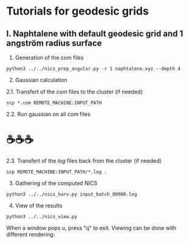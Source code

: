 # Tutorials for geodesic grids
## I. Naphtalene with default geodesic grid and 1 angström radius surface

1. Generation of the com files

```
python3 ../../nics_prep_angular.py -r 1 naphtalene.xyz --depth 4
```

2. Gaussian calculation

2.1. Transfert of the _com_ files to the cluster (if needed)

```
scp *.com REMOTE_MACHINE:INPUT_PATH
```

2.2. Run gaussian on all _com_ files

#  ☕☕☕

2.3. Transfert of the _log_ files back from the cluster (if needed)

```
scp REMOTE_MACHINE:INPUT_PATH/*.log .
```

3. Gathering of the computed NICS

```
python3 ../../nics_harv.py input_batch_00000.log
```
4. View of the results
```
python3 ../../nics_view.py
```
When a window pops u, press "q" to exit.
Viewing can be done with different rendering:

